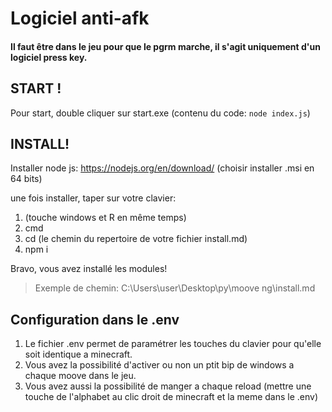 # Logiciel anti-afk

#### Il faut être dans le jeu pour que le pgrm marche, il s'agit uniquement d'un logiciel press key.

## START !

Pour start, double cliquer sur start.exe
(contenu du code: `node index.js`)

## INSTALL!

Installer node js:
https://nodejs.org/en/download/
(choisir installer .msi en 64 bits)

une fois installer, taper sur votre clavier:

1. (touche windows et R en même temps)
2. cmd
3. cd (le chemin du repertoire de votre fichier install.md)
4. npm i

Bravo, vous avez installé les modules!

> Exemple de chemin: C:\Users\user\Desktop\py\moove ng\install.md

## Configuration dans le .env

1. Le fichier .env permet de paramétrer les touches du clavier pour qu'elle soit identique a minecraft.
2. Vous avez la possibilité d'activer ou non un ptit bip de windows a chaque moove dans le jeu.
3. Vous avez aussi la possibilité de manger a chaque reload (mettre une touche de l'alphabet au clic droit de minecraft et la meme dans le .env)
